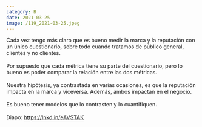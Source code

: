 ```yaml
--- 
category: B 
date: 2021-03-25 
image: /119_2021-03-25.jpeg 
--- 
```


Cada vez tengo más claro que es bueno medir la marca y la reputación con un único cuestionario, sobre todo cuando tratamos de público general, clientes y no clientes. <br><br>Por supuesto que cada métrica tiene su parte del cuestionario, pero lo bueno es poder comparar la relación entre las dos métricas. <br><br>Nuestra hipótesis, ya contrastada en varias ocasiones, es que la reputación impacta en la marca y viceversa. Además, ambos impactan en el negocio.<br><br>Es bueno tener modelos que lo contrasten y lo cuantifiquen. <br><br>Diapo: https://lnkd.in/eAVSTAK